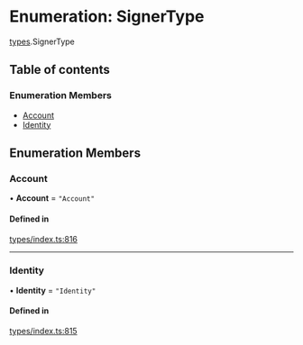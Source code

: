 # Enumeration: SignerType

[types](../wiki/types).SignerType

## Table of contents

### Enumeration Members

- [Account](../wiki/types.SignerType#account)
- [Identity](../wiki/types.SignerType#identity)

## Enumeration Members

### Account

• **Account** = ``"Account"``

#### Defined in

[types/index.ts:816](https://github.com/PolymeshAssociation/polymesh-sdk/blob/07a4c5b0/src/types/index.ts#L816)

___

### Identity

• **Identity** = ``"Identity"``

#### Defined in

[types/index.ts:815](https://github.com/PolymeshAssociation/polymesh-sdk/blob/07a4c5b0/src/types/index.ts#L815)
